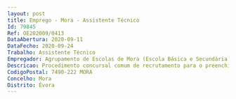 ```yaml
--- 
layout: post
title: Emprego - Mora - Assistente Técnico
Id: 79845
Ref: OE202009/0413
DataAbertura: 2020-09-11
DataFecho: 2020-09-24
Trabalho: Assistente Técnico
Empregador: Agrupamento de Escolas de Mora (Escola Básica e Secundária de Mora - Sede)
Descricao: Procedimento concursal comum de recrutamento para o preenchimento de postos de trabalho em regime de contrato de trabalho em funções públicas por tempo indeterminado para a carreira e categoria de assistente técnico, tendo em vista assegurar necessidades permanentes, e constituição de reserva de recrutamento interna para o mesmo posto de trabalho, em regime de contrato de trabalho em funções públicas a termo resolutivo, tendo em vista assegurar necessidades transitórias.
CodigoPostal: 7490-222 MORA
Concelho: Mora
Distrito: Évora
--- 
```

